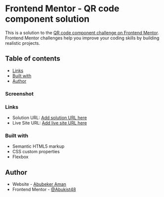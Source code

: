 # Frontend Mentor - QR code component solution

This is a solution to the [QR code component challenge on Frontend Mentor](https://www.frontendmentor.io/challenges/qr-code-component-iux_sIO_H). Frontend Mentor challenges help you improve your coding skills by building realistic projects. 

## Table of contents

  
  - [Links](#links)
  - [Built with](#built-with)
- [Author](#author)
### Screenshot

### Links

- Solution URL: [Add solution URL here](https://your-solution-url.com)
- Live Site URL: [Add live site URL here](https://your-live-site-url.com)

### Built with

- Semantic HTML5 markup
- CSS custom properties
- Flexbox

## Author

- Website - [Abubeker Aman](https://abukist.netlify.app/)
- Frontend Mentor - [@Abukist48](https://www.frontendmentor.io/profile/Abukist48)



